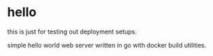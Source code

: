 hello
=====

this is just for testing out deployment setups.

simple hello world web server written in go with docker build utilities.
